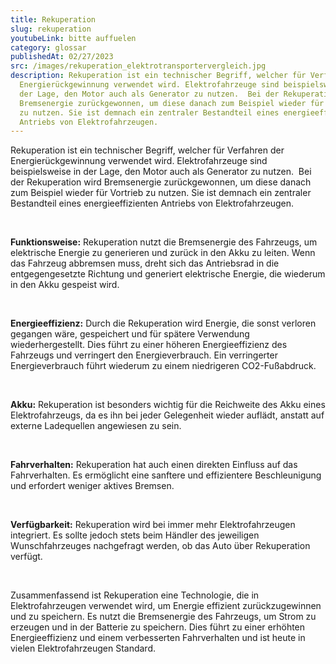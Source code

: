 ```yaml
---
title: Rekuperation
slug: rekuperation
youtubeLink: bitte auffuelen
category: glossar
publishedAt: 02/27/2023
src: /images/rekuperation_elektrotransportervergleich.jpg
description: Rekuperation ist ein technischer Begriff, welcher für Verfahren der
  Energierückgewinnung verwendet wird. Elektrofahrzeuge sind beispielsweise in
  der Lage, den Motor auch als Generator zu nutzen.  Bei der Rekuperation wird
  Bremsenergie zurückgewonnen, um diese danach zum Beispiel wieder für Vortrieb
  zu nutzen. Sie ist demnach ein zentraler Bestandteil eines energieeffizienten
  Antriebs von Elektrofahrzeugen.
---
```

Rekuperation ist ein technischer Begriff, welcher für Verfahren der Energierückgewinnung verwendet wird. Elektrofahrzeuge sind beispielsweise in der Lage, den Motor auch als Generator zu nutzen.  Bei der Rekuperation wird Bremsenergie zurückgewonnen, um diese danach zum Beispiel wieder für Vortrieb zu nutzen. Sie ist demnach ein zentraler Bestandteil eines energieeffizienten Antriebs von Elektrofahrzeugen. 

<br />

**Funktionsweise:** Rekuperation nutzt die Bremsenergie des Fahrzeugs, um elektrische Energie zu generieren und zurück in den Akku zu leiten. Wenn das Fahrzeug abbremsen muss, dreht sich das Antriebsrad in die entgegengesetzte Richtung und generiert elektrische Energie, die wiederum in den Akku gespeist wird.

<br />

**Energieeffizienz:** Durch die Rekuperation wird Energie, die sonst verloren gegangen wäre, gespeichert und für spätere Verwendung wiederhergestellt. Dies führt zu einer höheren Energieeffizienz des Fahrzeugs und verringert den Energieverbrauch. Ein verringerter Energieverbrauch führt wiederum zu einem niedrigeren CO2-Fußabdruck. 

<br />

**Akku:** Rekuperation ist besonders wichtig für die Reichweite des Akku eines Elektrofahrzeugs, da es ihn bei jeder Gelegenheit wieder auflädt, anstatt auf externe Ladequellen angewiesen zu sein.

<br />

**Fahrverhalten:** Rekuperation hat auch einen direkten Einfluss auf das Fahrverhalten. Es ermöglicht eine sanftere und effizientere Beschleunigung und erfordert weniger aktives Bremsen.

<br />

**Verfügbarkeit:** Rekuperation wird bei immer mehr Elektrofahrzeugen integriert. Es sollte jedoch stets beim Händler des jeweiligen Wunschfahrzeuges nachgefragt werden, ob das Auto über Rekuperation verfügt. 

<br />

Zusammenfassend ist Rekuperation eine Technologie, die in Elektrofahrzeugen verwendet wird, um Energie effizient zurückzugewinnen und zu speichern. Es nutzt die Bremsenergie des Fahrzeugs, um Strom zu erzeugen und in der Batterie zu speichern. Dies führt zu einer erhöhten Energieeffizienz und einem verbesserten Fahrverhalten und ist heute in vielen Elektrofahrzeugen Standard.